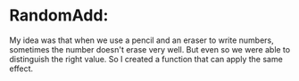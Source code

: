 # RandomAdd: 
My idea was that when we use a pencil and an eraser to write numbers, sometimes the number doesn't erase very well. But even so we were able to distinguish the right value. So I created a function that can apply the same effect.
